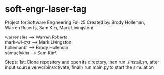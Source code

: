 # soft-engr-laser-tag
Project for Software Engineering Fall 25
Created by: Brody Holleman, Warren Roberts, Sam Kim, Mark Livingston\

warrenslee  -->   Warren Roberts\
mark-wl-xyz -->   Mark Livingston\
hollemanb1  -->   Brody Holleman\
samuelykim  -->   Sam Kim\


Steps:
1st:
Clone repository and open its directory,
then run ./install.sh,
after input source venvc/bin/activate,
finally run main.py to start the simulation



